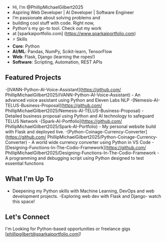 -  Hi, I’m @PhillipMichaelGilbert2025
-  Aspiring Web Developer | AI Developer | Software Engineer
-  I’m passionate about solving problems and
-  building cool stuff with code. Right now,
-  Python's my go-to tool. Check out my work
-  at [sparkaiportfolio.com] (https://www.sparkaiportfolio.com) 
- ⚡ Skills
- **Core**: Python
- **AI/ML**: Pandas, NumPy, Scikit-learn,
  TensorFlow
- **Web**: Flask, Django (learning the ropes!)
- **Software**: Scripting, Automation,
  REST APIs
  
## Featured Projects
-[IVANN-Python-AI-Voice-Assistant](https://github.com/
PhillipMichaelGilbert2025/IVANN-Python-AI-Voice-Assistant) - An advanced
voice assistant using Python and Eleven Labs  NLP
-[Nemesis-AI-TELUS-Business-Proposal](https://github.com/
PhillipMichaelGilbert2025/Nemesis-AI-TELUS-Business-Proposal) - Detailed
business proposal using Python and AI technology to safeguard TELUS Network
-[Spark-AI-Portfolio](https://github.com/
PhillipMichaelGilbert2025/Spark-AI-Portfolio) - My 
personal website build with Flask and deployed live.
-[Python-Coinage-Currency-Converter](https://github.com/
PhillipMichaelGilbert2025/Python-Coinage-Currency-Converter) - A 
world wide currency converter using Python in VS Code 
-[Designing-Functions-In-The-Codio-Framework](https://github.com/
PhillipMichaelGilbert2025/Designing-Functions-In-The-Codio-Framework - A
programming and debugging script using Python designed to test essential functions

## What I'm Up To
- Deepening my Python skills with Machine Learning, DevOps and
web development projects.
-Exploring web dev with Flask and Django-
watch this space!

## Let's Connect
I'm Looking for Python-based opportunities or
freelance gigs 
[phillipgilbert@sparkaiportfolio.com]!
